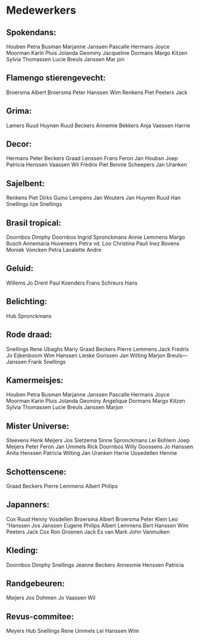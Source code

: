 # Medewerkers

## Spokendans:
Houben Petra
Busman Marjanne
Janssen Pascalle
Hermans Joyce
Moorman Karin
Pluis Jolanda
Geominy Jacqueline
Dormans Margo
Kitzen Sylvia
Thomassen Lucie
Breuls Janssen Mar jon

## Flamengo stierengevecht:
Broersma Albert
Broersma Peter
Hanssen Wim
Renkens Piet
Peeters Jack

## Grima:
Lamers Ruud
Huynen Ruud
Beckers Annemie
Bekkers Anja
Vaessen Harrie

## Decor:
Hermans Peter
Beckers Graad
Lenssen Frans
Feron Jan
Houbsn Joep
Patricia Henssen
Vaassen Wil
Fredrix Piet
Bennie Scheepers
Jan Uranken

## Sajelbent:
Renkens Piet
Dirks Guino
Lempens Jan
Wouters Jan
Huynen Ruud
Han Snellings
lize Snellings

## Brasil tropical:
Doornbos Dimphy
Doornbos Ingrid
Spronckmans Annie
Lemmens Margo
Busch Annemaria
Huveneers Petra
vd. Loo Christina
Pauli Inez
Bovens Moniek
Voncken Petra
Lavalette Andre

## Geluid:
Willems Jo
Drent Paul
Koenders Frans
Schreurs Hans

## Belichting:
Hub Spronckmans

## Rode draad:
Snellings Rene
Ubaghs Mariy
Graad Beckers
Pierre Lemmens
Jack Fredrix
Jo Eijkenboom
Wim Hanssen
Lieske Gorissen
Jan Wilting
Marjon Breuls—Janssen
Frank Snellings

## Kamermeisjes:
Houben Petra
Busman Marjanne
Janssen Pascalle
Hermans Joyce
Moorman Karin
Pluis Jolanda
Geominy Angelique
Dormans Margo
Kitzen Sylvia
Thomassen Lucie
Breuls Janssen Marjon

## Mister Universe:
Steevens Henk
Meijers Jos
Sietzema Sinne
Spronckmans Lei
Bohlem Joep
Meijers Peter
Feron Jan
Ummels Rick
Doornbos Willy
Goossens Jo
Hanssen Anita
Henssen Patricia
Wilting Jan
Uranken Harrie
Uosedellen Hennie

## Schottenscene:
Graad Beckers
Pierre Lemmens
Albert Philips

## Japanners:
Cox Ruud
Henny Vosdellen
Broersma Albert
Broersma Peter
Klein Leo
“Hanssen Jos
Janssen Eugene
Philips Albert
Lemmens Bert
Hanssen Wim
Peeters Jack
Cox Ron
Groenen Jack
Es van Mark
John Vanmulken

## Kleding:
Doornbos Dimphy
Snellings Jeanne
Beckers Annesmie
Henssen Patricia

## Randgebeuren:
Meijers Jos
Dohmen Jo
Vaassen Wil

## Revus-commitee:
Meyers Hub
Snellings Rene
Ummels Lei
Hanssen Wim
